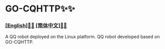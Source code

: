 # GO-CQHTTP✨✨
### [[English]📗📗]() [[简体中文]📘📘](Chinese.md)
A QQ robot deployed on the Linux platform. 
QQ robot developed based on GO-CQHTTP.
